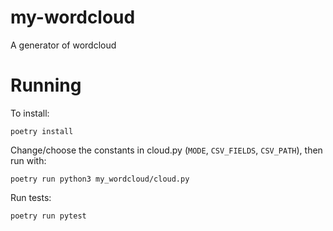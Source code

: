 # my-wordcloud

A generator of wordcloud

# Running

To install:

```
poetry install
```

Change/choose the constants in cloud.py (`MODE`, `CSV_FIELDS`, `CSV_PATH`), then run with:

```
poetry run python3 my_wordcloud/cloud.py
```

Run tests:
```
poetry run pytest
```
